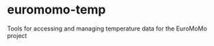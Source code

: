 euromomo-temp
=============

Tools for accessing and managing temperature data for the EuroMoMo project
